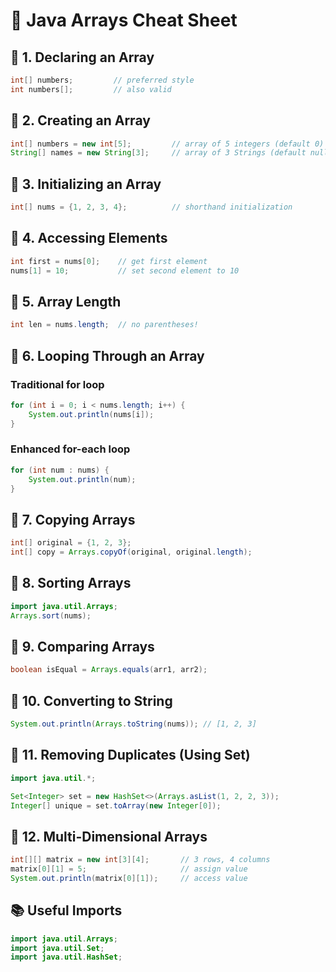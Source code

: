 # 📘 Java Arrays Cheat Sheet

## 📌 1. Declaring an Array
```java
int[] numbers;         // preferred style
int numbers[];         // also valid
````

## 📌 2. Creating an Array

```java
int[] numbers = new int[5];         // array of 5 integers (default 0)
String[] names = new String[3];     // array of 3 Strings (default null)
```

## 📌 3. Initializing an Array

```java
int[] nums = {1, 2, 3, 4};          // shorthand initialization
```

## 📌 4. Accessing Elements

```java
int first = nums[0];    // get first element
nums[1] = 10;           // set second element to 10
```

## 📌 5. Array Length

```java
int len = nums.length;  // no parentheses!
```

## 📌 6. Looping Through an Array

### Traditional for loop

```java
for (int i = 0; i < nums.length; i++) {
    System.out.println(nums[i]);
}
```

### Enhanced for-each loop

```java
for (int num : nums) {
    System.out.println(num);
}
```

## 📌 7. Copying Arrays

```java
int[] original = {1, 2, 3};
int[] copy = Arrays.copyOf(original, original.length);
```

## 📌 8. Sorting Arrays

```java
import java.util.Arrays;
Arrays.sort(nums);
```

## 📌 9. Comparing Arrays

```java
boolean isEqual = Arrays.equals(arr1, arr2);
```

## 📌 10. Converting to String

```java
System.out.println(Arrays.toString(nums)); // [1, 2, 3]
```

## 📌 11. Removing Duplicates (Using Set)

```java
import java.util.*;

Set<Integer> set = new HashSet<>(Arrays.asList(1, 2, 2, 3));
Integer[] unique = set.toArray(new Integer[0]);
```

## 📌 12. Multi-Dimensional Arrays

```java
int[][] matrix = new int[3][4];       // 3 rows, 4 columns
matrix[0][1] = 5;                     // assign value
System.out.println(matrix[0][1]);     // access value
```

## 📚 Useful Imports

```java
import java.util.Arrays;
import java.util.Set;
import java.util.HashSet;
```

```
